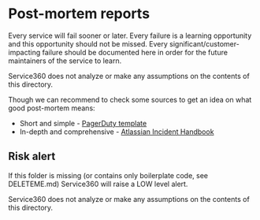 # Post-mortem reports

Every service will fail sooner or later. Every failure is a learning
opportunity and this opportunity should not be missed. Every 
significant/customer-impacting failure should be documented here in 
order for the future maintainers of the service to learn.

Service360 does not analyze or make any assumptions on the contents 
of this directory.

Though we can recommend to check some sources to get an idea on 
what good post-mortem means:
- Short and simple - [PagerDuty template](https://response.pagerduty.com/after/post_mortem_template/)
- In-depth and comprehensive - [Atlassian Incident Handbook](https://www.atlassian.com/incident-management/handbook/postmortems)

## Risk alert

If this folder is missing (or contains only boilerplate code, 
see DELETEME.md) Service360 will raise a LOW level alert.

Service360 does not analyze or make any assumptions on the contents 
of this directory. 